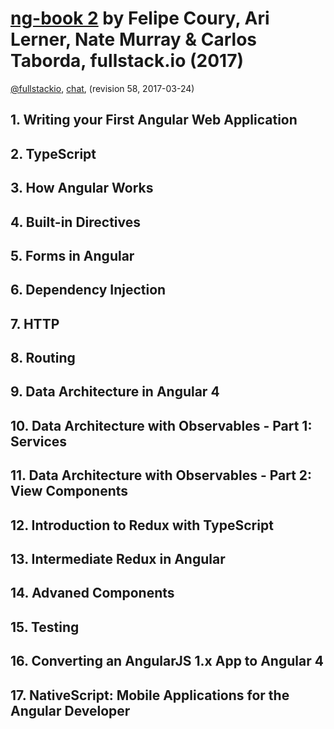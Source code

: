 # [ng-book 2][homepage] by Felipe Coury, Ari Lerner, Nate Murray & Carlos Taborda, fullstack.io (2017)

[@fullstackio][twitter], [chat][chat], (revision 58, 2017-03-24)

[homepage]: https://www.ng-book.com/2/
[twitter]: https://twitter.com/fullstackio
[chat]: https://gitter.im/ng-book/ng-book

## 1. Writing your First Angular Web Application

## 2. TypeScript

## 3. How Angular Works

## 4. Built-in Directives

## 5. Forms in Angular

## 6. Dependency Injection

## 7. HTTP

## 8. Routing

## 9. Data Architecture in Angular 4

## 10. Data Architecture with Observables - Part 1: Services

## 11. Data Architecture with Observables - Part 2: View Components

## 12. Introduction to Redux with TypeScript

## 13. Intermediate Redux in Angular

## 14. Advaned Components

## 15. Testing

## 16. Converting an AngularJS 1.x App to Angular 4

## 17. NativeScript: Mobile Applications for the Angular Developer

